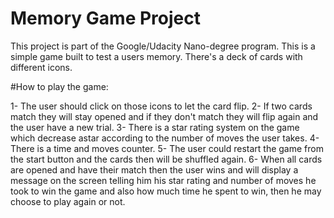 # Memory Game Project
This project is part of the Google/Udacity Nano-degree program.
This is a simple game built to test a users memory. There's a deck of cards with different icons.

#How to play the game:

1- The user should click on those icons to let the card flip.
2- If two cards match they will stay opened and if they don't match they will flip again and the user have a new trial.
3- There is a star rating system on the game which decrease astar according to the number of moves the user takes.
4- There is a time and moves counter.
5- The user could restart the game from the start button and the cards then will be shuffled again.
6- When all cards are opened and have their match then the user wins and will display a message on the screen telling him his star rating and number of moves he took to win the game and also how much time he spent to win, then he may choose to play again or not.
